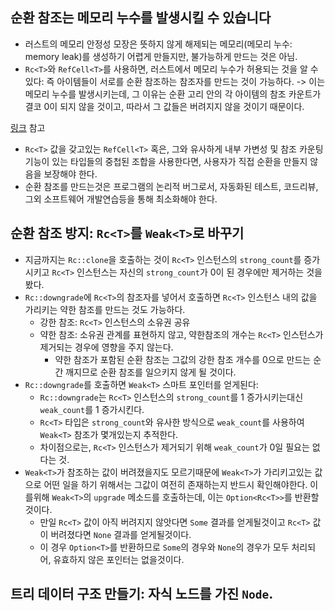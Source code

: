 ## 순환 참조는 메모리 누수를 발생시킬 수 있습니다

- 러스트의 메모리 안정성 모장은 뜻하지 않게 해제되는 메모리(메모리 누수: memory leak)를 생성하기 어렵게 만들지만, 불가능하게 만드는 것은 아님.
- `Rc<T>`와 `RefCell<T>`를 사용하면, 러스트에서 메모리 누수가 허용되는 것을 알 수 있다: 즉 아이템들이 서로를 순환 참조하는 참조자를 만드는 것이 가능하다. -> 이는 메모리 누수를 발생시키는데, 그 이유는 순환 고리 안의 각 아이템의 참조 카운트가 결코 0이 되지 않을 것이고, 따라서 그 값들은 버려지지 않을 것이기 때문이다.

[링크](https://github-production-user-asset-6210df.s3.amazonaws.com/61453718/331876987-9d44031f-16d7-4b75-b9ab-0f12771b3d9c.png?X-Amz-Algorithm=AWS4-HMAC-SHA256&X-Amz-Credential=AKIAVCODYLSA53PQK4ZA%2F20240519%2Fus-east-1%2Fs3%2Faws4_request&X-Amz-Date=20240519T140136Z&X-Amz-Expires=300&X-Amz-Signature=f39772a39224569a39ceb11383cd69e529f0ddac784ef53c4dbbd9b8f8ba92a6&X-Amz-SignedHeaders=host&actor_id=61453718&key_id=0&repo_id=633763124) 참고

- `Rc<T>` 값을 갖고있는 `RefCell<T>` 혹은, 그와 유사하게 내부 가변성 및 참조 카운팅 기능이 있는 타입들의 중첩된 조합을 사용한다면, 사용자가 직접 순환을 만들지 않음을 보장해야 한다.
- 순환 참조를 만드는것은 프로그램의 논리적 버그로서, 자동화된 테스트, 코드리뷰, 그외 소프트웨어 개발연습등을 통해 최소화해야 한다.

## 순환 참조 방지: `Rc<T>`를 `Weak<T>`로 바꾸기

- 지금까지는 `Rc::clone`을 호출하는 것이 `Rc<T>` 인스턴스의 `strong_count`를 증가시키고 `Rc<T>` 인스턴스는 자신의 `strong_count`가 0이 된 경우에만 제거하는 것을 봤다.
- `Rc::downgrade`에 `Rc<T>`의 참조자를 넣어서 호출하면 `Rc<T>` 인스턴스 내의 값을 가리키는 약한 참조를 만드는 것도 가능하다.
  - 강한 참조: `Rc<T>` 인스턴스의 소유권 공유
  - 약한 참조: 소유권 관계를 표현하지 않고, 약한참조의 개수는 `Rc<T>` 인스턴스가 제거되는 경우에 영향을 주지 않는다.
    - 약한 참조가 포함된 순환 참조는 그값의 강한 참조 개수를 0으로 만드는 순간 깨지므로 순환 참조를 일으키지 않게 될 것이다.
- `Rc::downgrade`를 호출하면 `Weak<T>` 스마트 포인터를 얻게된다:
  - `Rc::downgrade`는 `Rc<T>` 인스턴스의 `strong_count`를 1 증가시키는대신 `weak_count`를 1 증가시킨다.
  - `Rc<T>` 타입은 `strong_count`와 유사한 방식으로 `weak_count`를 사용하여 `Weak<T>` 참조가 몇개있는지 추적한다.
  - 차이점으로는, `Rc<T>` 인스턴스가 제거되기 위해 `weak_count`가 0일 필요는 없다는 것.
- `Weak<T>`가 참조하는 값이 버려졌을지도 모르기때문에 `Weak<T>`가 가리키고있는 값으로 어떤 일을 하기 위해서는 그값이 여전히 존재하는지 반드시 확인해야한다. 이를위해 `Weak<T>`의 `upgrade` 메소드를 호출하는데, 이는 `Option<Rc<T>>`를 반환할 것이다.
  - 만일 `Rc<T>` 값이 아직 버려지지 않앗다면 `Some` 결과를 얻게될것이고 `Rc<T>` 값이 버려졌다면 `None` 결과를 얻게될것이다.
  - 이 경우 `Option<T>`를 반환하므로 `Some`의 경우와 `None`의 경우가 모두 처리되어, 유효하지 않은 포인터는 없을것이다.

## 트리 데이터 구조 만들기: 자식 노드를 가진 `Node`.
